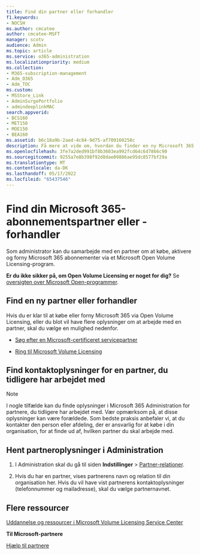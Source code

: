 ```yaml
---
title: Find din partner eller forhandler
f1.keywords:
- NOCSH
ms.author: cmcatee
author: cmcatee-MSFT
manager: scotv
audience: Admin
ms.topic: article
ms.service: o365-administration
ms.localizationpriority: medium
ms.collection:
- M365-subscription-management
- Adm_O365
- Adm_TOC
ms.custom:
- MSStore_Link
- AdminSurgePortfolio
- admindeeplinkMAC
search.appverid:
- BCS160
- MET150
- MOE150
- BEA160
ms.assetid: b6c18a9b-2aed-4c84-9d75-af709160258c
description: Få mere at vide om, hvordan du finder en ny Microsoft 365 partner eller får kontaktoplysninger til en partner, du tidligere har arbejdet med.
ms.openlocfilehash: 3fe7a2ded991bf8b3603ea992fcd64c6d7866c90
ms.sourcegitcommit: 9255a7e8b398f92d8dae09886ae95dc8577bf29a
ms.translationtype: MT
ms.contentlocale: da-DK
ms.lasthandoff: 05/17/2022
ms.locfileid: "65437546"
---
```

# <a name="find-your-microsoft-365-subscriptions-partner-or-reseller"></a>Find din Microsoft 365-abonnementspartner eller -forhandler

Som administrator kan du samarbejde med en partner om at købe, aktivere og forny Microsoft 365 abonnementer via et Microsoft Open Volume Licensing-program. 
  
 **Er du ikke sikker på, om Open Volume Licensing er noget for dig?** Se [oversigten over Microsoft Open-programmer](https://go.microsoft.com/fwlink/p/?LinkId=613298).
  
## <a name="find-a-new-partner-or-reseller"></a>Find en ny partner eller forhandler

Hvis du er klar til at købe eller forny Microsoft 365 via Open Volume Licensing, eller du blot vil have flere oplysninger om at arbejde med en partner, skal du vælge en mulighed nedenfor. 
  
- [Søg efter en Microsoft-certificeret servicepartner](https://go.microsoft.com/fwlink/p/?LinkId=613304)
    
- [Ring til Microsoft Volume Licensing](https://go.microsoft.com/fwlink/p/?LinkId=613305)
    
## <a name="find-contact-information-for-a-partner-youve-worked-with-in-the-past"></a>Find kontaktoplysninger for en partner, du tidligere har arbejdet med

> [!NOTE]
> I nogle tilfælde kan du finde oplysninger i Microsoft 365 Administration for partnere, du tidligere har arbejdet med. Vær opmærksom på, at disse oplysninger kan være forældede. Som bedste praksis anbefaler vi, at du kontakter den person eller afdeling, der er ansvarlig for at købe i din organisation, for at finde ud af, hvilken partner du skal arbejde med. 
  
## <a name="get-partner-info-in-the-admin-center"></a>Hent partneroplysninger i Administration

1. I Administration skal du gå til siden **Indstillinger** >  <a href="https://go.microsoft.com/fwlink/p/?linkid=2074649" target="_blank">Partner-relationer</a>.
  
2. Hvis du har en partner, vises partnerens navn og relation til din organisation her. Hvis du vil have vist partnerens kontaktoplysninger (telefonnummer og mailadresse), skal du vælge partnernavnet.
    
## <a name="more-resources"></a>Flere ressourcer

[Uddannelse og ressourcer i Microsoft Volume Licensing Service Center](https://go.microsoft.com/fwlink/?LinkId=613306)
  
 **Til Microsoft-partnere**
  
[Hjælp til partnere](https://support.microsoft.com/office/ae811622-b838-4f62-b7e9-659627374963)
  

